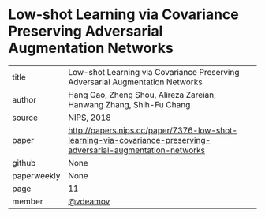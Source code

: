# Low-shot Learning via Covariance Preserving Adversarial Augmentation Networks

|  |  |
| :--- | :--- |
| title | Low-shot Learning via Covariance Preserving Adversarial Augmentation Networks |
| author | Hang Gao, Zheng Shou, Alireza Zareian, Hanwang Zhang, Shih-Fu Chang|
| source | NIPS, 2018 |
| paper |http://papers.nips.cc/paper/7376-low-shot-learning-via-covariance-preserving-adversarial-augmentation-networks|
| github | None |
| paperweekly |None |
| page |  11|
| member | [@vdeamov](https://github.com/VDeamoV) |

